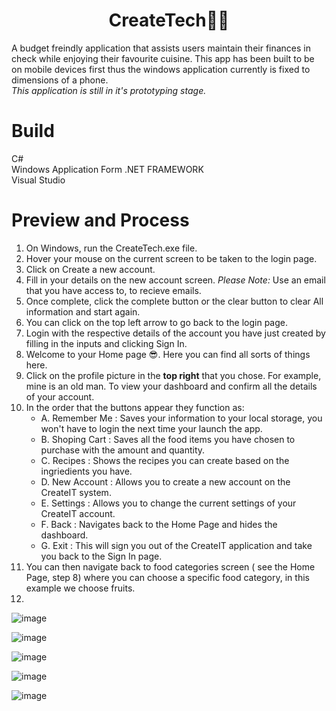 <h1 align=center>
CreateTech📱😋
</h1>
A budget freindly application that assists users maintain their finances in check while enjoying their favourite cuisine.
This app has been built to be on mobile devices first thus the windows application currently is fixed to dimensions of 
a phone.
<br>
<i>This application is still in it's prototyping stage.</i>

<h1>Build</h1>
C# <br>
Windows Application Form .NET FRAMEWORK <br>
Visual Studio 

<h1>Preview and Process</h1>

1. On Windows, run the CreateTech.exe file.
2. Hover your mouse on the current screen to be taken to the login page.
3. Click on Create a new account.
4. Fill in your details on the new account screen. *Please Note:* Use an email that you have access to, to recieve emails.
5. Once complete, click the complete button or the clear button to clear All information and start again.
6. You can click on the top left arrow to go back to the login page.
7. Login with the respective details of the account you have just created by filling in the inputs and clicking Sign In.
8. Welcome to your Home page 😎. Here you can find all sorts of things here.
9. Click on the profile picture in the **top right** that you chose. For example, mine is an old man. To view your dashboard and confirm all the details of your account.
10. In the order that the buttons appear they function as:
    <ul>
    <li>A. Remember Me    : Saves your information to your local storage, you won't have to login the next time your launch the app.</li>
     <li>B. Shoping Cart   : Saves all the food items you have chosen to purchase with the amount and quantity.</li>
     <li>C. Recipes        : Shows the recipes you can create based on the ingriedients you have.</li>
     <li>D. New Account    : Allows you to create a new account on the CreateIT system.</li>
     <li>E. Settings       : Allows you to change the current settings of your CreateIT account.</li>
     <li>F. Back           : Navigates back to the Home Page and hides the dashboard.</li>
     <li>G. Exit           : This will sign you out of the CreateIT application and take you back to the Sign In page.</li>
    </ul>
11. You can then navigate back to food categories screen ( see the Home Page, step 8) where you can choose a specific food category, in this example we choose fruits.
12. 

![image](https://github.com/user-attachments/assets/5409de76-40f6-4632-b39e-c07f0a8feb23)

![image](https://github.com/user-attachments/assets/24888a22-db90-4c49-8454-7f65bf539159)

![image](https://github.com/user-attachments/assets/419772c4-43b6-47f3-be80-2949e4176e9f)

![image](https://github.com/user-attachments/assets/f8185ab2-80c2-4fd0-a986-6908106ecc5a)

![image](https://github.com/user-attachments/assets/6562dcce-5778-44ff-a143-976374f37136)









